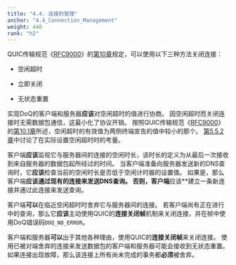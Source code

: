 ```yaml
---
title: "4.4. 连接的管理"
anchor: "4.4_Connection_Management"
weight: 440
rank: "h2"
---
```


QUIC传输规范《[RFC9000]()》的[第10章]()规定，可以使用以下三种方法关闭连接：

* 空闲超时

* 立即关闭

* 无状态重置

实现DoQ的客户端和服务器**应该**对空闲超时的值进行协商。
因空闲超时而关闭连接时无需数据包通信，这最小化了协议开销。
按照QUIC传输规范《[RFC9000]()》的[第10.1章]()所述，空闲超时的有效值为两侧终端宣告的值中较小的那个。
[第5.5.2章]()中讨论了在实际设置空闲超时时的考量。

客户端**应该**监视它与服务器间的连接的空闲时长，该时长的定义为从最后一次接收到来自服务器的数据包起所经过的时间。
当客户端准备向服务器发送新的DNS查询时，它**应该**检查当前的空闲时长是否低于空闲计时器的设置值。
如果是，那么客户端**应该通过现有的连接来发送DNS查询。
否则，客户端**应该**建立一条新连接并通过此连接来发送查询。

客户端**可以**在临近空闲超时时舍弃它与服务器间的连接。
若客户端尚有正在进行中的查询，那么它**应该**主动使用QUIC的**连接关闭帧**机制来关闭连接，并在帧中使用DoQ错误码`DOQ_NO_ERROR`。

客户端和服务器**可以**出于其他各种理由，使用QUIC的**连接关闭帧**来关闭连接。
使用已被对端舍弃的连接来发送数据包的客户端和服务器可能会接收到无状态重置。
如果连接出现故障，那么该连接上所有尚未完成的事务都**必须**被舍弃。
